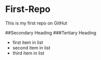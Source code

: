 First-Repo
==========

This is my first repo on GitHut

##Secondary Heading
###Tertiary Heading

* first item in list
* second item in list
* third item in list
